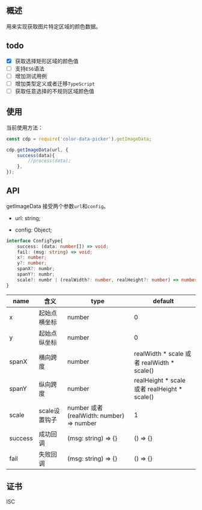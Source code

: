 ## 概述

用来实现获取图片特定区域的颜色数据。

## todo

- [X] 获取选择矩形区域的颜色值
- [ ] 支持`ES6`语法
- [ ] 增加测试用例
- [ ] 增加类型定义或者迁移`TypeScript`
- [ ] 获取任意选择的不规则区域颜色值

## 使用

当前使用方法：
```js
const cdp = require('color-data-picker').getImageData;

cdp.getImageData(url, {
    success(data){
        //process(data);
    },
});
```

## API
getImageData 接受两个参数`url`和`config`。
- url: string;

- config: Object;

```typescript
interface ConfigType{
    success: (data: number[]) => void;
    fail: (msg: string) => void;
    x?: number;
    y?: number;
    spanX?: numbr;
    spanY?: numbr;
    scale?: numbr | (realWidth?: number, realHeight?: number) => number;
}
```
| name | 含义 | type | default |
|--|--|--|--|
| x | 起始点横坐标 | number | 0 |
| y | 起始点纵坐标 | number | 0 |
| spanX | 横向跨度 | number | realWidth * scale 或者 realWidth * scale() |
| spanY | 纵向跨度 | number | realHeight * scale 或者 realHeight * scale()|
| scale | scale设置钩子 | number 或者 (realWidth: number) => number | 1 |
| success| 成功回调 | (msg: string) => {} | () => {} |
| fail | 失败回调 | (msg: string) => {} | () => {} |

## 证书

ISC
